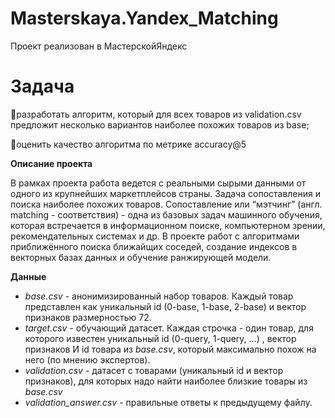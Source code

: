# Masterskaya.Yandex_Matching
Проект реализован в МастерскойЯндекс

# Задача

🔸разработать алгоритм, который для всех товаров из validation.csv предложит несколько
вариантов наиболее похожих товаров из base;

🔸оценить качество алгоритма по метрике accuracy@5

**Описание проекта**
    
В рамках проекта работа ведется с реальными сырыми данными от одного из крупнейших маркетплейсов страны.
Задача сопоставления и поиска наиболее похожих товаров.
Сопоставление или “мэтчинг” (англ. matching - соответствия) - одна из базовых задач машинного обучения, которая встречается в информационном поиске, компьютерном зрении, рекомендательных системах и др.
В проекте работ с алгоритмами приближённого поиска ближайщих соседей, создание индексов в векторных базах данных и обучение ранжирующей модели. 

**Данные**
- *base.csv* - анонимизированный набор товаров. Каждый товар представлен как уникальный id (0-base, 1-base, 2-base) и вектор признаков размерностью 72.
- *target.csv -* обучающий датасет. Каждая строчка - один товар, для которого известен уникальный id (0-query, 1-query, …) , вектор признаков И id товара из *base.csv*, который максимально похож на него (по мнению экспертов).
- *validation.csv* - датасет с товарами (уникальный id и вектор признаков), для которых надо найти наиболее близкие товары из *base.csv*
- *validation_answer.csv* - правильные ответы к предыдущему файлу.

